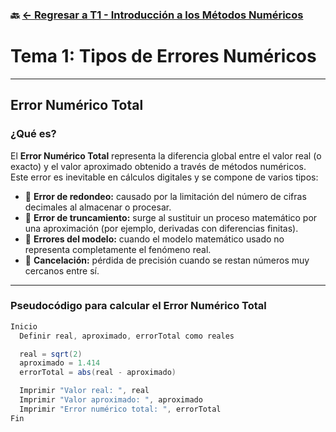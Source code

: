 ### 🔙 [← Regresar a T1 - Introducción a los Métodos Numéricos](https://github.com/ANTONY2812/M-todosNum-ricosLalo/blob/main/T1%20-%20Introducci%C3%B3n%20a%20los%20m%C3%A9todos%20num%C3%A9ricos/Introduccion.md)



# Tema 1: Tipos de Errores Numéricos  
 
---

## Error Numérico Total

### ¿Qué es?

El **Error Numérico Total** representa la diferencia global entre el valor real (o exacto) y el valor aproximado obtenido a través de métodos numéricos. Este error es inevitable en cálculos digitales y se compone de varios tipos:

- 🔹 **Error de redondeo:** causado por la limitación del número de cifras decimales al almacenar o procesar.
- 🔹 **Error de truncamiento:** surge al sustituir un proceso matemático por una aproximación (por ejemplo, derivadas con diferencias finitas).
- 🔹 **Errores del modelo:** cuando el modelo matemático usado no representa completamente el fenómeno real.
- 🔹 **Cancelación:** pérdida de precisión cuando se restan números muy cercanos entre sí.



---

###  Pseudocódigo para calcular el Error Numérico Total

```java
Inicio
  Definir real, aproximado, errorTotal como reales

  real = sqrt(2)
  aproximado = 1.414
  errorTotal = abs(real - aproximado)

  Imprimir "Valor real: ", real
  Imprimir "Valor aproximado: ", aproximado
  Imprimir "Error numérico total: ", errorTotal
Fin
```
